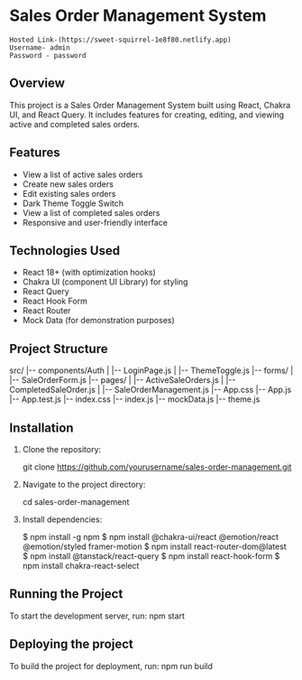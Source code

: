 # Sales Order Management System

    Hosted Link-(https://sweet-squirrel-1e8f80.netlify.app)
    Username- admin
    Password - password

## Overview

This project is a Sales Order Management System built using React, Chakra UI, and React Query. It includes features for creating, editing, and viewing active and completed sales orders.

## Features
- View a list of active sales orders
- Create new sales orders
- Edit existing sales orders
- Dark Theme Toggle Switch
- View a list of completed sales orders
- Responsive and user-friendly interface

## Technologies Used
- React 18+ (with optimization hooks)
- Chakra UI (component UI Library) for styling
- React Query
- React Hook Form
- React Router
- Mock Data (for demonstration purposes)

## Project Structure
src/
|-- components/Auth
| |-- LoginPage.js
| |-- ThemeToggle.js
|-- forms/
| |-- SaleOrderForm.js
|-- pages/
| |-- ActiveSaleOrders.js
| |-- CompletedSaleOrder.js
| |-- SaleOrderManagement.js
|-- App.css
|-- App.js
|-- App.test.js
|-- index.css
|-- index.js
|-- mockData.js
|-- theme.js


## Installation

1. Clone the repository:

    git clone https://github.com/yourusername/sales-order-management.git

2. Navigate to the project directory:
    
    cd sales-order-management

3. Install dependencies:

    $ npm install -g npm
    $ npm install @chakra-ui/react @emotion/react @emotion/styled framer-motion
    $ npm install react-router-dom@latest
    $ npm install @tanstack/react-query
    $ npm install react-hook-form
    $ npm install chakra-react-select
    

## Running the Project

To start the development server, run:
    npm start

## Deploying the project

To build the project for deployment, run:
   npm run build